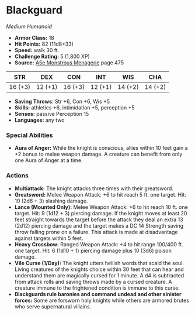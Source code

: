 # Blackguard

*Medium* *Humanoid*

- **Armor Class:** 18
- **Hit Points:** 82 (11d8+33)
- **Speed:** walk 30 ft.
- **Challenge Rating:** 5 (1,800 XP)
- **Source:** [A5e Monstrous Menagerie](https://enpublishingrpg.com/products/level-up-monstrous-menagerie-a5e) page 475

| STR | DEX | CON | INT | WIS | CHA |
| --- | --- | --- | --- | --- | --- |
| 16 (+3) | 12 (+1) | 16 (+3) | 12 (+1) | 14 (+2) | 14 (+2) |

- **Saving Throws**: Str +6, Con +6, Wis +5
- **Skills:** athletics +6, intimidation +5, perception +5
- **Senses:** passive Perception 15
- **Languages:** any two

### Special Abilities

- **Aura of Anger:** While the knight is conscious, allies within 10 feet gain a +2 bonus to melee weapon damage. A creature can benefit from only one Aura of Anger at a time.

### Actions

- **Multiattack:** The knight attacks three times with their greatsword.
- **Greatsword:** Melee Weapon Attack: +6 to hit  reach 5 ft.  one target. Hit: 10 (2d6 + 3) slashing damage.
- **Lance (Mounted Only):** Melee Weapon Attack: +6 to hit  reach 10 ft.  one target. Hit: 9 (1d12 + 3) piercing damage. If the knight moves at least 20 feet straight towards the target before the attack  they deal an extra 13 (2d12) piercing damage  and the target makes a DC 14 Strength saving throw  falling prone on a failure. This attack is made at disadvantage against targets within 5 feet.
- **Heavy Crossbow:** Ranged Weapon Attack: +4 to hit  range 100/400 ft.  one target. Hit: 6 (1d10 + 1) piercing damage plus 10 (3d6) poison damage.
- **Vile Curse (1/Day):** The knight utters hellish words that scald the soul. Living creatures of the knights choice within 30 feet that can hear and understand them are magically cursed for 1 minute. A d4 is subtracted from attack rolls and saving throws made by a cursed creature. A creature immune to the frightened condition is immune to this curse.
- **Blackguards rule baronies and command undead and other sinister forces:** Some are forsworn holy knights  while others are armored brutes who serve supernatural villains.


